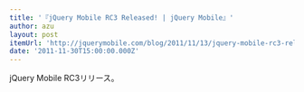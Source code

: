 ```yaml
---
title: '『jQuery Mobile RC3 Released! | jQuery Mobile』'
author: azu
layout: post
itemUrl: 'http://jquerymobile.com/blog/2011/11/13/jquery-mobile-rc3-released/'
date: '2011-11-30T15:00:00.000Z'
---
```

jQuery Mobile RC3リリース。
